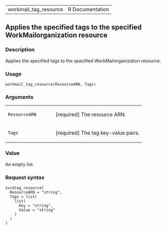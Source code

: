<table style="width: 100%;">
<tbody>
<tr class="odd">
<td>workmail_tag_resource</td>
<td style="text-align: right;">R Documentation</td>
</tr>
</tbody>
</table>

## Applies the specified tags to the specified WorkMailorganization resource

### Description

Applies the specified tags to the specified WorkMailorganization
resource.

### Usage

    workmail_tag_resource(ResourceARN, Tags)

### Arguments

<table>
<colgroup>
<col style="width: 35%" />
<col style="width: 65%" />
</colgroup>
<tbody>
<tr class="odd">
<td><code
id="workmail_tag_resource_:_ResourceARN">ResourceARN</code></td>
<td><p>[required] The resource ARN.</p></td>
</tr>
<tr class="even">
<td><code id="workmail_tag_resource_:_Tags">Tags</code></td>
<td><p>[required] The tag key-value pairs.</p></td>
</tr>
</tbody>
</table>

### Value

An empty list.

### Request syntax

    svc$tag_resource(
      ResourceARN = "string",
      Tags = list(
        list(
          Key = "string",
          Value = "string"
        )
      )
    )
